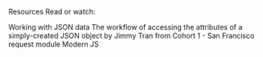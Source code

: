 Resources
Read or watch:

Working with JSON data
The workflow of accessing the attributes of a simply-created JSON object by Jimmy Tran from Cohort 1 - San Francisco
request module
Modern JS
